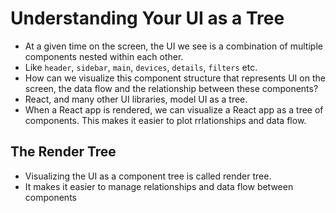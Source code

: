 # Understanding Your UI as a Tree

- At a given time on the screen, the UI we see is a combination of multiple components nested within each other.
- Like `header`, `sidebar`, `main`, `devices`, `details`, `filters` etc.
- How can we visualize this component structure that represents UI on the screen, the data flow and the relationship between these components?
- React, and many other UI libraries, model UI as a tree.
- When a React app is rendered, we can visualize a React app as a tree of components. This makes it easier to plot rrlationships and data flow.


## The Render Tree 

- Visualizing the UI as a component tree is called render tree.
- It makes it easier to manage relationships and data flow between components
